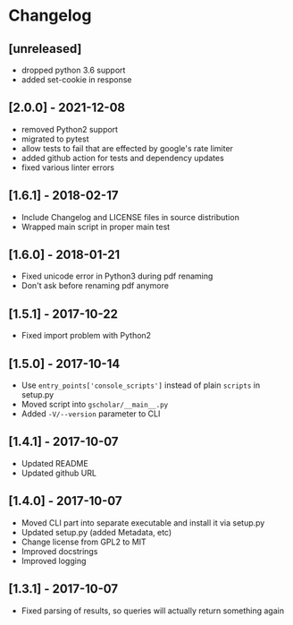 # Changelog

## [unreleased]

* dropped python 3.6 support
* added set-cookie in response

## [2.0.0] - 2021-12-08

* removed Python2 support
* migrated to pytest
* allow tests to fail that are effected by google's rate limiter
* added github action for tests and dependency updates
* fixed various linter errors

## [1.6.1] - 2018-02-17

* Include Changelog and LICENSE files in source distribution
* Wrapped main script in proper main test

## [1.6.0] - 2018-01-21

* Fixed unicode error in Python3 during pdf renaming
* Don't ask before renaming pdf anymore

## [1.5.1] - 2017-10-22

* Fixed import problem with Python2

## [1.5.0] - 2017-10-14

* Use `entry_points['console_scripts']` instead of plain `scripts` in setup.py
* Moved script into `gscholar/__main__.py`
* Added `-V/--version` parameter to CLI

## [1.4.1] - 2017-10-07

* Updated README
* Updated github URL

## [1.4.0] - 2017-10-07

* Moved CLI part into separate executable and install it via setup.py
* Updated setup.py (added Metadata, etc)
* Change license from GPL2 to MIT
* Improved docstrings
* Improved logging

## [1.3.1] - 2017-10-07

* Fixed parsing of results, so queries will actually return something again
